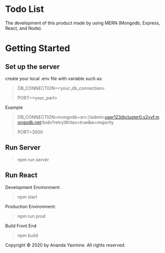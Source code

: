 # Todo List #

The development of this product made by using MERN (Mongodb, Express, React, and Node).


# Getting Started #

## Set up the server ##
create your local .env file with variable such as: 
> DB_CONNECTION=<your_db_connection>
>
> PORT=<your_part>

Example
> DB_CONNECTION=mongodb+srv://admin:user123@cluster0.s2yvf.mongodb.net/todo?retryWrites=true&w=majority
>
> PORT=3000

## Run Server ##

> npm run server


## Run React ##

Development Environment:
> npm start 

Production Environment:
> npm run prod

Build Front End
> npm build 


Copyright © 2020 by Ananda Yasmine. All rights reserved.
